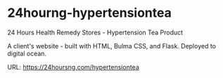 # 24hourng-hypertensiontea

24 Hours Health Remedy Stores - Hypertension Tea Product

A client's website - built with HTML, Bulma CSS, and Flask. Deployed to digital ocean.

URL: https://24hoursng.com/hypertensiontea
